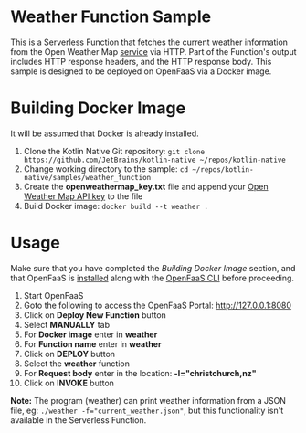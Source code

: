 # Weather Function Sample

This is a Serverless Function that fetches the current weather information from the Open Weather Map [service](https://openweathermap.org/current) via HTTP. Part of the Function's output includes HTTP response headers, and the HTTP response body. This sample is designed to be deployed on OpenFaaS via a Docker image.


# Building Docker Image

It will be assumed that Docker is already installed.

1. Clone the Kotlin Native Git repository: `git clone https://github.com/JetBrains/kotlin-native ~/repos/kotlin-native`
2. Change working directory to the sample: `cd ~/repos/kotlin-native/samples/weather_function`
3. Create the **openweathermap_key.txt** file and append your [Open Weather Map API key](https://openweathermap.org/appid) to the file
4. Build Docker image: `docker build --t weather .`


# Usage

Make sure that you have completed the *Building Docker Image* section, and that OpenFaaS is [installed](https://docs.openfaas.com/deployment/) along with the [OpenFaaS CLI](https://github.com/openfaas/faas-cli) before proceeding.

1. Start OpenFaaS
2. Goto the following to access the OpenFaaS Portal:
http://127.0.0.1:8080
3. Click on **Deploy New Function** button
4. Select **MANUALLY** tab
5. For **Docker image** enter in **weather**
6. For **Function name** enter in **weather**
7. Click on **DEPLOY** button
8. Select the **weather** function
9. For **Request body** enter in the location: 
**-l="christchurch,nz"**
10. Click on **INVOKE** button

**Note:** The program (weather) can print weather information from a JSON file, eg: `./weather -f="current_weather.json"`, but this functionality isn't available in the Serverless Function.

